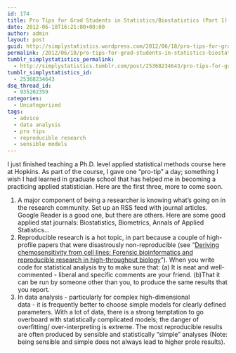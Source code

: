 ```yaml
---
id: 174
title: Pro Tips for Grad Students in Statistics/Biostatistics (Part 1)
date: 2012-06-18T16:21:00+00:00
author: admin
layout: post
guid: http://simplystatistics.wordpress.com/2012/06/18/pro-tips-for-grad-students-in-statistics-biostatistics-2
permalink: /2012/06/18/pro-tips-for-grad-students-in-statistics-biostatistics-2/
tumblr_simplystatistics_permalink:
  - http://simplystatistics.tumblr.com/post/25368234643/pro-tips-for-grad-students-in-statistics-biostatistics
tumblr_simplystatistics_id:
  - 25368234643
dsq_thread_id:
  - 935202359
categories:
  - Uncategorized
tags:
  - advice
  - data analysis
  - pro tips
  - reproducible research
  - sensible models
---
```

<div>
  I just finished teaching a Ph.D. level applied statistical methods course here at Hopkins. As part of the course, I gave one &#8220;pro-tip&#8221; a day; something I wish I had learned in graduate school that has helped me in becoming a practicing applied statistician. Here are the first three, more to come soon. 
</div>

  1. A major component of being a researcher is knowing what&#8217;s going on in the research community. Set up an RSS feed with journal articles. Google Reader is a good one, but there are others. Here are some good applied stat journals: Biostatistics, Biometrics, Annals of Applied Statistics&#8230;
  2. Reproducible research is a hot topic, in part because a couple of high-profile papers that were disastrously non-reproducible (see &#8220;<a href="http://projecteuclid.org/DPubS?service=UI&version=1.0&verb=Display&handle=euclid.aoas/1267453942" target="_blank">Deriving chemosensitivity from cell lines: Forensic bioinformatics and reproducible research in high-throughput biology</a>&#8221;). When you write code for statistical analysis try to make sure that: (a) It is neat and well-commented - liberal and specific comments are your friend. (b)That it can be run by someone other than you, to produce the same results that you report.
  3. In data analysis - particularly for complex high-dimensional  
    data - it is frequently better to choose simple models for clearly defined parameters. With a lot of data, there is a strong temptation to go overboard with statistically complicated models; the danger of overfitting/ over-interpreting is extreme. The most reproducible results are often produced by sensible and statistically &#8220;simple&#8221; analyses (Note: being sensible and simple does not always lead to higher prole results).